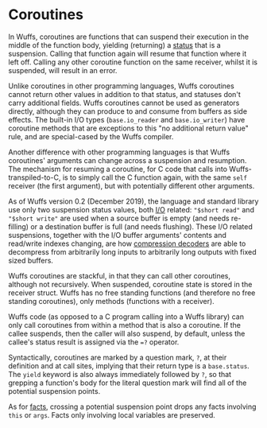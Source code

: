 # Coroutines

In Wuffs, coroutines are functions that can suspend their execution in the
middle of the function body, yielding (returning) a
[status](/doc/note/statuses.md) that is a suspension. Calling that function
again will resume that function where it left off. Calling any other coroutine
function on the same receiver, whilst it is suspended, will result in an error.

Unlike coroutines in other programming languages, Wuffs coroutines cannot
return other values in addition to that status, and statuses don't carry
additional fields. Wuffs coroutines cannot be used as generators directly,
although they can produce to and consume from buffers as side effects. The
built-in I/O types (`base.io_reader` and `base.io_writer`) have coroutine
methods that are exceptions to this "no additional return value" rule, and are
special-cased by the Wuffs compiler.

Another difference with other programming languages is that Wuffs coroutines'
arguments can change across a suspension and resumption. The mechanism for
resuming a coroutine, for C code that calls into Wuffs-transpiled-to-C, is to
simply call the C function again, with the same `self` receiver (the first
argument), but with potentially different other arguments.

As of Wuffs version 0.2 (December 2019), the language and standard library use
only two suspension status values, both [I/O](/doc/note/io-input-output.md)
related: `"$short read"` and `"$short write"` are used when a source buffer is
empty (and needs re-filling) or a destination buffer is full (and needs
flushing). These I/O related suspensions, together with the I/O buffer
arguments' contents and read/write indexes changing, are how [compression
decoders](/doc/std/compression-decoders.md) are able to decompress from
arbitrarily long inputs to arbitrarily long outputs with fixed sized buffers.

Wuffs coroutines are stackful, in that they can call other coroutines, although
not recursively. When suspended, coroutine state is stored in the receiver
struct. Wuffs has no free standing functions (and therefore no free standing
coroutines), only methods (functions with a receiver).

Wuffs code (as opposed to a C program calling into a Wuffs library) can only
call coroutines from within a method that is also a coroutine. If the callee
suspends, then the caller will also suspend, by default, unless the callee's
status result is assigned via the `=?` operator.

Syntactically, coroutines are marked by a question mark, `?`, at their
definition and at call sites, implying that their return type is a
`base.status`. The `yield` keyword is also always immediately followed by `?`,
so that grepping a function's body for the literal question mark will find all
of the potential suspension points.

As for [facts](/doc/note/facts.md), crossing a potential suspension point drops
any facts involving `this` or `args`. Facts only involving local variables are
preserved.
